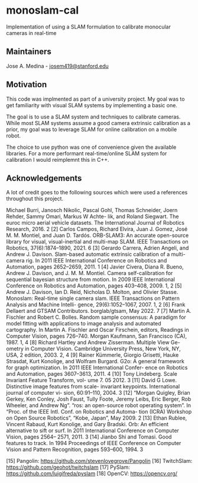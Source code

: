 # monoslam-cal

Implementation of using a SLAM formulation to calibrate monocular cameras in real-time

## Maintainers

Jose A. Medina - josem419@stanford.edu

## Motivation

This code was implmented as part of a university project. My goal was to get familiarity with visual SLAM systems by implementing a basic one. 

The goal is to use a SLAM system and techniques to calibrate cameras. While most SLAM systems assume a good camera extrinsic calibration as a prior, my goal was to leverage SLAM for online calibration on a mobile robot. 

The choice to use python was one of convenience given the available libraries. For a more performant real-time/online SLAM system for calibration I would reimplemnt this in C++. 

## Acknowledgements

A lot of credit goes to the following sources which were used a references throughout this project. 


Michael Burri, Janosch Nikolic, Pascal Gohl, Thomas
Schneider, Joern Rehder, Sammy Omari, Markus W Achte-
lik, and Roland Siegwart. The euroc micro aerial vehicle
datasets. The International Journal of Robotics Research,
2016. 2
[2] Carlos Campos, Richard Elvira, Juan J. Gomez, José M. M.
Montiel, and Juan D. Tardós. ORB-SLAM3: An accurate
open-source library for visual, visual-inertial and multi-map
SLAM. IEEE Transactions on Robotics, 37(6):1874–1890,
2021. 6
[3] Gerardo Carrera, Adrien Angeli, and Andrew J. Davison.
Slam-based automatic extrinsic calibration of a multi-camera
rig. In 2011 IEEE International Conference on Robotics and
Automation, pages 2652–2659, 2011. 1
[4] Javier Civera, Diana R. Bueno, Andrew J. Davison, and
J. M. M. Montiel. Camera self-calibration for sequential
bayesian structure from motion. In 2009 IEEE International
Conference on Robotics and Automation, pages 403–408,
2009. 1, 2
[5] Andrew J. Davison, Ian D. Reid, Nicholas D. Molton, and
Olivier Stasse. Monoslam: Real-time single camera slam.
IEEE Transactions on Pattern Analysis and Machine Intelli-
gence, 29(6):1052–1067, 2007. 1, 2
[6] Frank Dellaert and GTSAM Contributors. borglab/gtsam,
May 2022. 7
[7] Martin A. Fischler and Robert C. Bolles. Random sample
consensus: A paradigm for model fitting with applications
to image analysis and automated cartography. In Martin A.
Fischler and Oscar Firschein, editors, Readings in Computer
Vision, pages 726–740. Morgan Kaufmann, San Francisco
(CA), 1987. 1, 4
[8] Richard Hartley and Andrew Zisserman. Multiple View Ge-
ometry in Computer Vision. Cambridge University Press,
New York, NY, USA, 2 edition, 2003. 2, 4
[9] Rainer Kümmerle, Giorgio Grisetti, Hauke Strasdat, Kurt
Konolige, and Wolfram Burgard. G2o: A general framework
for graph optimization. In 2011 IEEE International Confer-
ence on Robotics and Automation, pages 3607–3613, 2011.
4
[10] Tony Lindeberg. Scale Invariant Feature Transform, vol-
ume 7. 05 2012. 3
[11] David G Lowe. Distinctive image features from scale-
invariant keypoints. International journal of computer vi-
sion, 60:91–110, 2004. 3
[12] “Morgan Quigley, Brian Gerkey, Ken Conley, Josh Faust,
Tully Foote, Jeremy Leibs, Eric Berger, Rob Wheeler, and
Andrew Ng”. “ros: an open-source robot operating system”.
In “Proc. of the IEEE Intl. Conf. on Robotics and Automa-
tion (ICRA) Workshop on Open Source Robotics”, “Kobe,
Japan”, May 2009. 2
[13] Ethan Rublee, Vincent Rabaud, Kurt Konolige, and Gary
Bradski. Orb: An efficient alternative to sift or surf. In 2011
International Conference on Computer Vision, pages 2564–
2571, 2011. 3
[14] Jianbo Shi and Tomasi. Good features to track. In 1994
Proceedings of IEEE Conference on Computer Vision and
Pattern Recognition, pages 593–600, 1994. 3

[15] Pangolin: https://github.com/stevenlovegrove/Pangolin
[16] TwitchSlam: https://github.com/geohot/twitchslam 
[17] PySlam: https://github.com/luigifreda/pyslam 
[18] OpenCV: https://opencv.org/ 